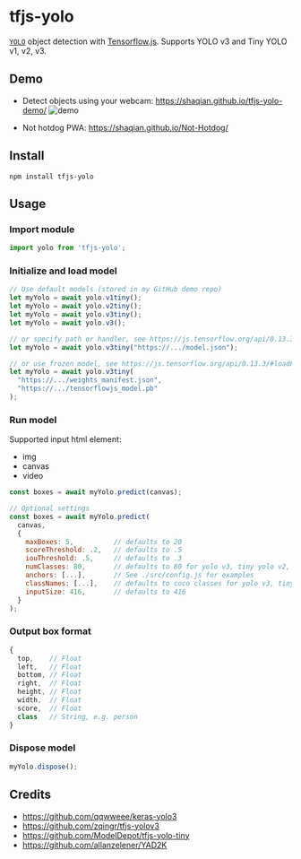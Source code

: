 # tfjs-yolo

[`YOLO`](https://pjreddie.com/darknet/yolo/) object detection with [Tensorflow.js](https://js.tensorflow.org/). Supports YOLO v3 and Tiny YOLO v1, v2, v3.

## Demo

- Detect objects using your webcam:
https://shaqian.github.io/tfjs-yolo-demo/
![demo](https://github.com/shaqian/tfjs-yolo-demo/raw/master/demo.gif)

- Not hotdog PWA: https://shaqian.github.io/Not-Hotdog/

## Install
```
npm install tfjs-yolo
```

## Usage

### Import module

```javascript
import yolo from 'tfjs-yolo';
```

### Initialize and load model

```javascript
// Use default models (stored in my GitHub demo repo)
let myYolo = await yolo.v1tiny();
let myYolo = await yolo.v2tiny();
let myYolo = await yolo.v3tiny();
let myYolo = await yolo.v3();

// or specify path or handler, see https://js.tensorflow.org/api/0.13.3/#loadModel
let myYolo = await yolo.v3tiny("https://.../model.json");

// or use frozen model, see https://js.tensorflow.org/api/0.13.3/#loadFrozenModel
let myYolo = await yolo.v3tiny(
  "https://.../weights_manifest.json",
  "https://.../tensorflowjs_model.pb"
);

```

### Run model

Supported input html element:
- img
- canvas
- video

```javascript
const boxes = await myYolo.predict(canvas);

// Optional settings
const boxes = await myYolo.predict(
  canvas,
  {
    maxBoxes: 5,          // defaults to 20
    scoreThreshold: .2,   // defaults to .5
    iouThreshold: .5,     // defaults to .3
    numClasses: 80,       // defaults to 80 for yolo v3, tiny yolo v2, v3 and 20 for tiny yolo v1
    anchors: [...],       // See ./src/config.js for examples
    classNames: [...],    // defaults to coco classes for yolo v3, tiny yolo v2, v3 and voc classes for tiny yolo v1
    inputSize: 416,       // defaults to 416
  }
);
```

### Output box format

```javascript
{
  top,    // Float
  left,   // Float
  bottom, // Float
  right,  // Float
  height, // Float
  width,  // Float
  score,  // Float
  class   // String, e.g. person
}
```

### Dispose model

```javascript
myYolo.dispose();
```

## Credits

- https://github.com/qqwweee/keras-yolo3
- https://github.com/zqingr/tfjs-yolov3
- https://github.com/ModelDepot/tfjs-yolo-tiny
- https://github.com/allanzelener/YAD2K